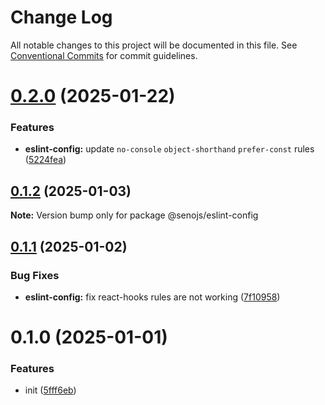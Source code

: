 # Change Log

All notable changes to this project will be documented in this file.
See [Conventional Commits](https://conventionalcommits.org) for commit guidelines.

# [0.2.0](https://github.com/senoteam/style-guide/compare/@senojs/eslint-config@0.1.2...@senojs/eslint-config@0.2.0) (2025-01-22)

### Features

- **eslint-config:** update `no-console` `object-shorthand` `prefer-const` rules ([5224fea](https://github.com/senoteam/style-guide/commit/5224fea0132ba54ffa037328215bbf9bd1716000))

## [0.1.2](https://github.com/senoteam/style-guide/compare/@senojs/eslint-config@0.1.1...@senojs/eslint-config@0.1.2) (2025-01-03)

**Note:** Version bump only for package @senojs/eslint-config

## [0.1.1](https://github.com/senoteam/style-guide/compare/@senojs/eslint-config@0.1.0...@senojs/eslint-config@0.1.1) (2025-01-02)

### Bug Fixes

- **eslint-config:** fix react-hooks rules are not working ([7f10958](https://github.com/senoteam/style-guide/commit/7f10958235ea251006c2978ce6cc85d965f28fa7))

# 0.1.0 (2025-01-01)

### Features

- init ([5fff6eb](https://github.com/senoteam/style-guide/commit/5fff6ebffd00e108489235034443d9aa17ae081f))
